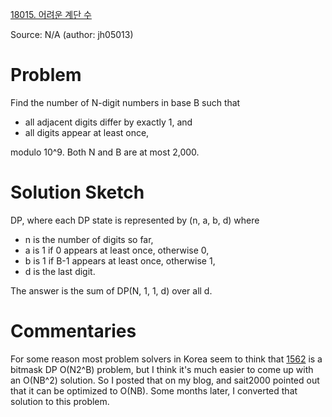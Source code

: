 [18015. 어려운 계단 수](https://www.acmicpc.net/problem/18015)

Source: N/A (author: jh05013)

# Problem

Find the number of N-digit numbers in base B such that

* all adjacent digits differ by exactly 1, and
* all digits appear at least once,

modulo 10^9. Both N and B are at most 2,000.

# Solution Sketch

DP, where each DP state is represented by (n, a, b, d) where

* n is the number of digits so far,
* a is 1 if 0 appears at least once, otherwise 0,
* b is 1 if B-1 appears at least once, otherwise 1,
* d is the last digit.

The answer is the sum of DP(N, 1, 1, d) over all d.

# Commentaries

For some reason most problem solvers in Korea seem to think that [1562](1xxx/15xx/1562.md) is a bitmask DP O(N2^B) problem, but I think it's much easier to come up with an O(NB^2) solution. So I posted that on my blog, and sait2000 pointed out that it can be optimized to O(NB). Some months later, I converted that solution to this problem.
